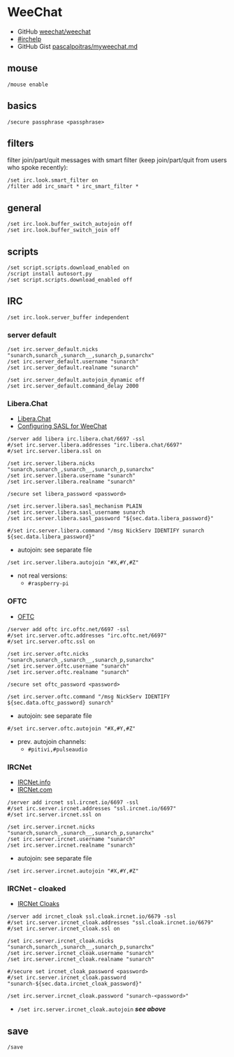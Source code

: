 # WeeChat

- GitHub [weechat/weechat](https://github.com/weechat/weechat)
- [#irchelp](https://www.irchelp.org)
- GitHub Gist [pascalpoitras/myweechat.md](https://gist.github.com/pascalpoitras/8406501)

## mouse

```
/mouse enable
```

## basics

```
/secure passphrase <passphrase>
```

## filters

filter join/part/quit messages with smart filter (keep join/part/quit from users who spoke recently):

```
/set irc.look.smart_filter on
/filter add irc_smart * irc_smart_filter *
```

## general

```
/set irc.look.buffer_switch_autojoin off
/set irc.look.buffer_switch_join off
```

## scripts

```
/set script.scripts.download_enabled on
/script install autosort.py
/set script.scripts.download_enabled off
```

## IRC

```
/set irc.look.server_buffer independent
```

### server default

```
/set irc.server_default.nicks "sunarch,sunarch_,sunarch__,sunarch_p,sunarchx"
/set irc.server_default.username "sunarch"
/set irc.server_default.realname "sunarch"

/set irc.server_default.autojoin_dynamic off
/set irc.server_default.command_delay 2000
```

### Libera.Chat

- [Libera.Chat](https://libera.chat)
- [Configuring SASL for WeeChat](https://libera.chat/guides/weechat)

```
/server add libera irc.libera.chat/6697 -ssl
#/set irc.server.libera.addresses "irc.libera.chat/6697"
#/set irc.server.libera.ssl on
```

```
/set irc.server.libera.nicks "sunarch,sunarch_,sunarch__,sunarch_p,sunarchx"
/set irc.server.libera.username "sunarch"
/set irc.server.libera.realname "sunarch"
```

```
/secure set libera_password <password>

/set irc.server.libera.sasl_mechanism PLAIN
/set irc.server.libera.sasl_username sunarch
/set irc.server.libera.sasl_password "${sec.data.libera_password}"

#/set irc.server.libera.command "/msg NickServ IDENTIFY sunarch ${sec.data.libera_password}"
```

- autojoin: see separate file
```
/set irc.server.libera.autojoin "#X,#Y,#Z"
```

- not real versions:
    - `#raspberry-pi`

### OFTC

- [OFTC](https://www.oftc.net)

```
/server add oftc irc.oftc.net/6697 -ssl
#/set irc.server.oftc.addresses "irc.oftc.net/6697"
#/set irc.server.oftc.ssl on
```

```
/set irc.server.oftc.nicks "sunarch,sunarch_,sunarch__,sunarch_p,sunarchx"
/set irc.server.oftc.username "sunarch"
/set irc.server.oftc.realname "sunarch"
```

```
/secure set oftc_password <password>

/set irc.server.oftc.command "/msg NickServ IDENTIFY ${sec.data.oftc_password} sunarch"
```

- autojoin: see separate file
```
#/set irc.server.oftc.autojoin "#X,#Y,#Z"
```

- prev. autojoin channels:
    - `#pitivi,#pulseaudio`

### IRCNet

- [IRCNet.info](https://www.ircnet.info)
- [IRCNet.com](https://www.ircnet.com)

```
/server add ircnet ssl.ircnet.io/6697 -ssl
#/set irc.server.ircnet.addresses "ssl.ircnet.io/6697"
#/set irc.server.ircnet.ssl on
```

```
/set irc.server.ircnet.nicks "sunarch,sunarch_,sunarch__,sunarch_p,sunarchx"
/set irc.server.ircnet.username "sunarch"
/set irc.server.ircnet.realname "sunarch"
```

- autojoin: see separate file
```
/set irc.server.ircnet.autojoin "#X,#Y,#Z"
```

### IRCNet - cloaked

- [IRCNet Cloaks](https://www.cloak.ircnet.io/login)

```
/server add ircnet_cloak ssl.cloak.ircnet.io/6679 -ssl
#/set irc.server.ircnet_cloak.addresses "ssl.cloak.ircnet.io/6679"
#/set irc.server.ircnet_cloak.ssl on
```

```
/set irc.server.ircnet_cloak.nicks "sunarch,sunarch_,sunarch__,sunarch_p,sunarchx"
/set irc.server.ircnet_cloak.username "sunarch"
/set irc.server.ircnet_cloak.realname "sunarch"
```

```
#/secure set ircnet_cloak_password <password>
#/set irc.server.ircnet_cloak.password "sunarch-${sec.data.ircnet_cloak_password}"

/set irc.server.ircnet_cloak.password "sunarch-<password>"
```

- `/set irc.server.ircnet_cloak.autojoin` ***see above***

## save

```
/save
```
